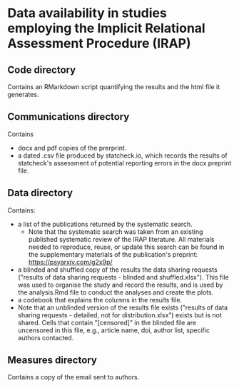 # Data availability in studies employing the Implicit Relational Assessment Procedure (IRAP)



## Code directory

Contains an RMarkdown script quantifying the results and the html file it generates.

## Communications directory

Contains 

- docx and pdf copies of the prerprint.
- a dated .csv file produced by statcheck.io, which records the results of statcheck's assessment of potential reporting errors in the docx preprint file.  

## Data directory

Contains:

- a list of the publications returned by the systematic search. 
  - Note that the systematic search was taken from an existing published systematic review of the IRAP literature. All materials needed to reproduce, reuse, or update this search can be found in the supplementary materials of the publication's preprint: https://psyarxiv.com/g2x9p/ 
- a blinded and shuffled copy of the results the data sharing requests ("results of data sharing requests - blinded and shuffled.xlsx"). This file was used to organise the study and record the results, and is used by the analysis.Rmd file to conduct the analyses and create the plots.
- a codebook that explains the columns in the results file.
- Note that an unblinded version of the results file exists ("results of data sharing requests - detailed, not for distribution.xlsx") exists but is not shared. Cells that contain "[censored]" in the blinded file are uncensored in this file, e.g., article name, doi, author list, specific authors contacted. 

## Measures directory

Contains a copy of the email sent to authors.
